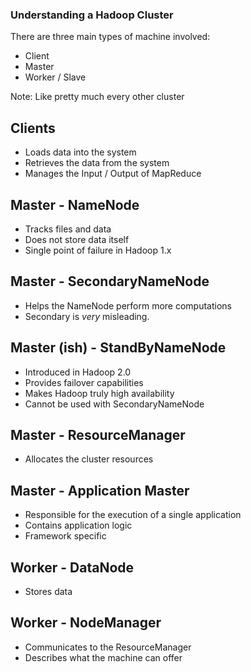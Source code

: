 ### Understanding a Hadoop Cluster


There are three main types of machine involved:

* Client
* Master
* Worker / Slave

Note: Like pretty much every other cluster


## Clients

* Loads data into the system
* Retrieves the data from the system
* Manages the Input / Output of MapReduce


## Master - NameNode

* Tracks files and data
* Does not store data itself
* Single point of failure in Hadoop 1.x


## Master - SecondaryNameNode

* Helps the NameNode perform more computations
* Secondary is _very_ misleading.


## Master (ish) - StandByNameNode

* Introduced in Hadoop 2.0
* Provides failover capabilities
* Makes Hadoop truly high availability
* Cannot be used with SecondaryNameNode


## Master - ResourceManager

* Allocates the cluster resources


## Master - Application Master

* Responsible for the execution of a single application
* Contains application logic
* Framework specific


## Worker - DataNode

* Stores data


## Worker - NodeManager

* Communicates to the ResourceManager
* Describes what the machine can offer